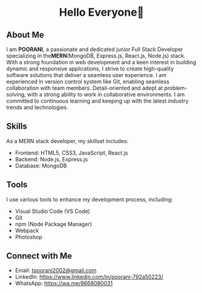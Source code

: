 # <h1 align="center">Hello Everyone👋</h1>

## About Me
I am **POORANI**, a passionate and dedicated junior Full Stack Developer specializing in the**MERN**(MongoDB, Express.js, React.js, Node.js) stack. With a strong foundation in web development and a keen interest in building dynamic and responsive applications, I strive to create high-quality software solutions that deliver a seamless user experience. I am experienced in version control system like Git, enabling seamless collaboration with team members. Detail-oriented and adept at problem-solving, with a strong ability to work in collaborative environments. I am committed to continuous learning and keeping up with the latest industry trends and technologies.

## Skills
As a MERN stack developer, my skillset includes:
* Frontend: HTML5, CSS3, JavaScript, React.js
* Backend: Node.js, Express.js
* Database: MongoDB
  <br> 
## Tools
I use various tools to enhance my development process, including:
* Visual Studio Code (VS Code)
* Git
* npm (Node Package Manager)
* Webpack
* Photoshop
## Connect with Me
* Email: tpoorani2002@gmail.com
* LinkedIn: https://www.linkedin.com/in/poorani-792a50223/
* WhatsApp: https://wa.me/8668080031
